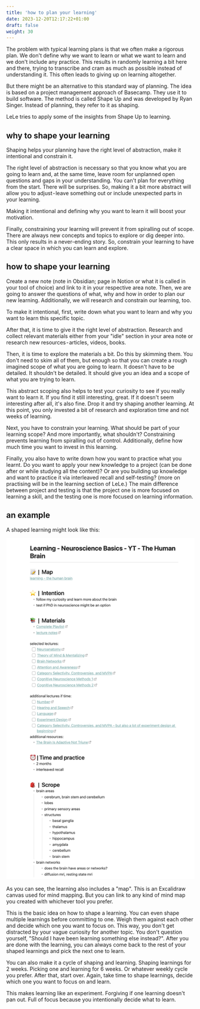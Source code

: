 ```yaml
---
title: 'how to plan your learning'
date: 2023-12-20T12:17:22+01:00
draft: false
weight: 30
---
```


The problem with typical learning plans is that we often make a rigorous plan.
We don't define why we want to learn or what we want to learn and we don't
include any practice. This results in randomly learning a bit here and there,
trying to transcribe and cram as much as possible instead of understanding it.
This often leads to giving up on learning altogether.

But there might be an alternative to this standard way of planning. The idea is
based on a project management approach of Basecamp. They use it to build
software. The method is called Shape Up and was developed by Ryan Singer.
Instead of planning, they refer to it as shaping.

LeLe tries to apply some of the insights from Shape Up to learning.

## why to shape your learning

Shaping helps your planning have the right level of abstraction, make it
intentional and constrain it.

The right level of abstraction is necessary so that you know what you are going
to learn and, at the same time, leave room for unplanned open questions and
gaps in your understanding. You can't plan for everything from the start. There
will be surprises. So, making it a bit more abstract will allow you to
adjust - leave something out or include unexpected parts in your learning.

Making it intentional and defining why you want to learn it will boost your
motivation.

Finally, constraining your learning will prevent it from spiralling out of
scope. There are always new concepts and topics to explore or dig deeper into.
This only results in a never-ending story. So, constrain your learning to have
a clear space in which you can learn and explore.

## how to shape your learning

Create a new note (note in Obsidian; page in Notion or what it is called in
your tool of choice) and link to it in your respective area note. Then, we are
going to answer the questions of what, why and how in order to plan our new
learning. Additionally, we will research and constrain our learning, too.

To make it intentional, first, write down what you want to learn and why you
want to learn this specific topic.

After that, it is time to give it the right level of abstraction. Research and
collect relevant materials either from your "idle" section in your area note or
research new resources - articles, videos, books.

Then, it is time to explore the materials a bit. Do this by skimming them. You
don't need to skim all of them, but enough so that you can create a rough
imagined scope of what you are going to learn. It doesn't have to be detailed.
It shouldn't be detailed. It should give you an idea and a scope of what you
are trying to learn.

This abstract scoping also helps to test your curiosity to see if you really
want to learn it. If you find it still interesting, great. If it doesn't seem
interesting after all, it's also fine. Drop it and try shaping another
learning. At this point, you only invested a bit of research and exploration
time and not weeks of learning.

Next, you have to constrain your learning. What should be part of your learning
scope? And more importantly, what shouldn't? Constraining prevents learning
from spiralling out of control. Additionally, define how much time you want to
invest in this learning.

Finally, you also have to write down how you want to practice what you learnt.
Do you want to apply your new knowledge to a project (can be done after or
while studying all the content)? Or are you building up knowledge and want to
practice it via interleaved recall and self-testing? (more on practising will
be in the learning section of LeLe.) The main difference between project and
testing is that the project one is more focused on learning a skill, and the
testing one is more focused on learning information.

## an example

A shaped learning might look like this:

![learning example](./learning_example.png)

As you can see, the learning also includes a "map". This is an Excalidraw
canvas used for mind mapping. But you can link to any kind of mind map you
created with whichever tool you prefer.

This is the basic idea on how to shape a learning. You can even shape multiple
learnings before committing to one. Weigh them against each other and decide
which one you want to focus on. This way, you don't get distracted by your
vague curiosity for another topic. You don't question yourself, "Should I have
been learning something else instead?". After you are done with the learning,
you can always come back to the rest of your shaped learnings and pick the next
one to learn.

You can also make it a cycle of shaping and learning. Shaping learnings for 2
weeks. Picking one and learning for 6 weeks. Or whatever weekly cycle you
prefer. After that, start over. Again, take time to shape learnings, decide
which one you want to focus on and learn.

This makes learning like an experiment. Forgiving if one learning doesn't pan
out. Full of focus because you intentionally decide what to learn.
